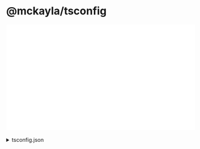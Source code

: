 # @mckayla/tsconfig

![screenshot of a basic configuration example](tsconfig.json.svg)

<details>
<summary>tsconfig.json</summary>

```json
{
	"extends": "@mckayla/tsconfig",
	"compilerOptions": {
		"outDir": "./build/",
		"types": [],
		"baseUrl": "."
	},
	"include": ["./src/**/*"]
}
```

</figure>
